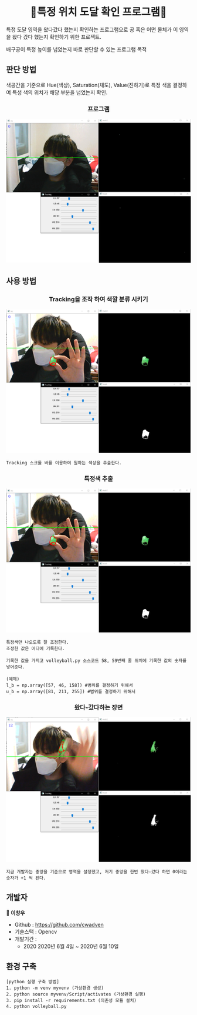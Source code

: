 <h1 align="center">📐특정 위치 도달 확인 프로그램📏</h1>

특정 도달 영역을 왔다갔다 했는지 확인하는 프로그램으로 공 혹은 어떤 물체가 이 영역을 왔다 갔다 했는지 확인하기 위한 프로젝트.

배구공이 특정 높이를 넘었는지 바로 판단할 수 있는 프로그램 목적

## 판단 방법

색공간을 기준으로 Hue(색상), Saturation(채도), Value(진하기)로 특정 색을 결정하여 특성 색의 위치가 해당 부분을 넘었는지 확인.

<h3 align="center">프로그램</h3>
<p align="center">
<img alt="Back_and_forth_count_system" src="https://github.com/cwadven/Back_and_forth_count_system/blob/master/assets/seq1.PNG"/>
</p>

## 사용 방법

<h3 align="center">Tracking을 조작 하여 색깔 분류 시키기</h3>
<p align="center">
<img alt="Back_and_forth_count_system" src="https://github.com/cwadven/Back_and_forth_count_system/blob/master/assets/seq2.PNG"/>
</p>

~~~
Tracking 스크롤 바를 이용하여 원하는 색상을 추출한다.
~~~

<h3 align="center">특정색 추출</h3>
<p align="center">
<img alt="Back_and_forth_count_system" src="https://github.com/cwadven/Back_and_forth_count_system/blob/master/assets/seq2.PNG"/>
</p>

~~~
특정색만 나오도록 잘 조정한다.
조정한 값은 어디에 기록한다.

기록한 값을 가지고 volleyball.py 소스코드 58, 59번째 줄 위치에 기록한 값의 숫자를 넣어준다.

(예제)
l_b = np.array([57, 46, 158]) #범위를 결정하기 위해서
u_b = np.array([81, 211, 255]) #범위를 결정하기 위해서
~~~

<h3 align="center">왔다-갔다하는 장면</h3>
<p align="center">
<img alt="volley_ball" src="https://github.com/cwadven/Back_and_forth_count_system/blob/master/assets/seq4.PNG"/>
</p>

~~~
지금 개발자는 중앙을 기준으로 영역을 설정했고, 저기 중앙을 한번 왔다-갔다 하면 0이라는 숫자가 +1 씩 된다.
~~~

## 개발자

**👤 이창우**

- Github : https://github.com/cwadven
- 기술스택 : Opencv
- 개발기간 : <br>
    - 2020 2020년 6월 4일 ~ 2020년 6월 10일

## 환경 구축

~~~
[python 실행 구축 방법]
1. python -m venv myvenv (가상환경 생성)
2. python source myvenv/Script/activates (가상환경 실행)
3. pip install -r requirements.txt (의존성 모듈 설치)
4. python volleyball.py
~~~